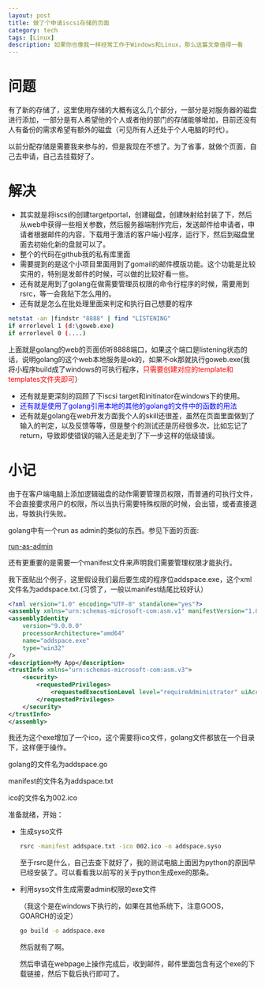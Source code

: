 ```yaml
---
layout: post
title: 做了个申请iscsi存储的页面
category: tech
tags: [Linux]
description: 如果你也像我一样经常工作于Windows和Linux，那么这篇文章值得一看
---
```




# 问题

有了新的存储了，这里使用存储的大概有这么几个部分，一部分是对服务器的磁盘进行添加，一部分是有人希望他的个人或者他的部门的存储能够增加，目前还没有人有备份的需求希望有额外的磁盘（可见所有人还处于个人电脑的时代）。

以前分配存储是需要我来参与的，但是我现在不想了。为了省事，就做个页面，自己去申请，自己去挂载好了。

# 解决

- 其实就是将iscsi的创建targetportal，创建磁盘，创建映射给封装了下，然后从web中获得一些相关参数，然后服务器端制作完后，发送邮件给申请者，申请者根据邮件的内容，下载用于激活的客户端小程序，运行下，然后到磁盘里面去初始化新的盘就可以了。
- 整个的代码在github我的私有库里面
- 需要提到的是这个小项目里面用到了gomail的邮件模版功能。这个功能是比较实用的，特别是发邮件的时候，可以做的比较好看一些。
- 还有就是用到了golang在做需要管理员权限的命令行程序的时候，需要用到rsrc，等一会我贴下怎么用的。
- 还有就是怎么在批处理里面来判定和执行自己想要的程序

```bash
netstat -an |findstr "8888" | find "LISTENING"
if errorlevel 1 (d:\goweb.exe)
if errorlevel 0 (....)
```

​	上面就是golang的web的页面侦听8888端口，如果这个端口是listening状态的话，说明golang的这个web本地服务是ok的，如果不ok那就执行goweb.exe(我将小程序build成了windows的可执行程序，<font color="red">只需要创建对应的template和templates文件夹即可</font>）

- 还有就是更深刻的回顾了下iscsi target和initinator在windows下的使用。
- <font color="blue">还有就是使用了golang引用本地的其他的golang的文件中的函数的用法</font>
- 还有就是golang在web开发方面我个人的skill还很差，虽然在页面里面做到了输入的判定，以及反馈等等，但是整个的测试还是历经很多次，比如忘记了return，导致即使错误的输入还是走到了下一步这样的低级错误。

# 小记

由于在客户端电脑上添加逻辑磁盘的动作需要管理员权限，而普通的可执行文件，不会直接要求用户的权限，所以当执行需要特殊权限的时候，会出错，或者直接退出，导致执行失败。

golang中有一个run as admin的类似的东西。参见下面的页面:

<a href="https://github.com/mozey/run-as-admin">run-as-admin</a>

还有更重要的是需要一个manifest文件来声明我们需要管理权限才能执行。

我下面贴出个例子，这里假设我们最后要生成的程序位addspace.exe，这个xml文件名为addspace.txt.(习惯了，一般以manifest结尾比较好认）

```xml
<?xml version="1.0" encoding="UTF-8" standalone="yes"?>
<assembly xmlns="urn:schemas-microsoft-com:asm.v1" manifestVersion="1.0">
<assemblyIdentity
    version="9.0.0.0"
    processorArchitecture="amd64"
    name="addspace.exe"
    type="win32"
/>
<description>My App</description>
<trustInfo xmlns="urn:schemas-microsoft-com:asm.v3">
    <security>
        <requestedPrivileges>
            <requestedExecutionLevel level="requireAdministrator" uiAccess="false"/>
        </requestedPrivileges>
    </security>
</trustInfo>
</assembly>
```

我还为这个exe增加了一个ico，这个需要将ico文件，golang文件都放在一个目录下，这样便于操作。

golang的文件名为addspace.go

manifest的文件名为addspace.txt

ico的文件名为002.ico

准备就绪，开始：

- 生成syso文件

  ```bash
  rsrc -manifest addspace.txt -ico 002.ico -o addspace.syso
  ```

  至于rsrc是什么，自己去查下就好了，我的测试电脑上面因为python的原因早已经安装了。可以看看我以前写的关于python生成exe的那条。

  

- 利用syso文件生成需要admin权限的exe文件

  （我这个是在windows下执行的，如果在其他系统下，注意GOOS，GOARCH的设定）

  ```bash
  go build -o addspace.exe
  ```

  然后就有了啊。

  然后申请在webpage上操作完成后，收到邮件，邮件里面包含有这个exe的下载链接，然后下载后执行即可了。

  